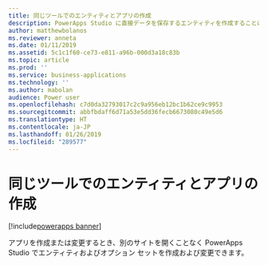 ```yaml
---
title: 同じツールでのエンティティとアプリの作成
description: PowerApps Studio に直接データを保存するエンティティを作成することにより、アプリの構築とエンティティ/スキーマの作成を 1 つのプロセスに統合します。
author: matthewbolanos
ms.reviewer: anneta
ms.date: 01/11/2019
ms.assetid: 5c1c1f60-ce73-e811-a96b-000d3a18c83b
ms.topic: article
ms.prod: ''
ms.service: business-applications
ms.technology: ''
ms.author: mabolan
audience: Power user
ms.openlocfilehash: c7d0da32793017c2c9a956eb12bc1b62ce9c9953
ms.sourcegitcommit: abbfbdaff6d71a53e5dd36fecb6673080c49e5d6
ms.translationtype: HT
ms.contentlocale: ja-JP
ms.lasthandoff: 01/26/2019
ms.locfileid: "289577"
---
```

# <a name="create-entities-and-apps-in-the-same-tool"></a>同じツールでのエンティティとアプリの作成


[!include[powerapps banner](../includes/powerapps.md)]

アプリを作成または変更するとき、別のサイトを開くことなく PowerApps Studio でエンティティおよびオプション セットを作成および変更できます。